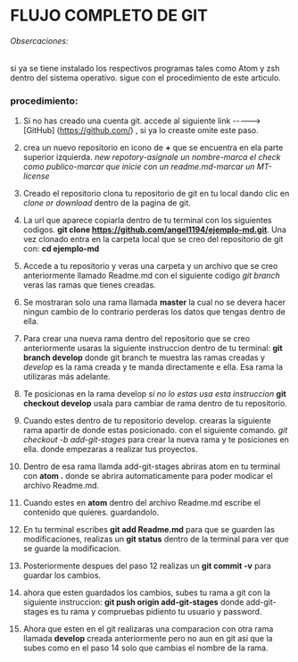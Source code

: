 # FLUJO COMPLETO DE GIT

###### Obsercaciones:
si ya se tiene instalado  los respectivos programas tales como Atom y zsh dentro del sistema operativo. sigue con el procedimiento de este articulo.

### procedimiento:

1. Si no has creado una cuenta git. accede al siguiente link -----> [GitHub] (https://github.com/) , si ya lo creaste omite este paso.

2. crea un nuevo repositorio en icono de **+** que se encuentra en ela parte superior izquierda.
*new repotory-asignale un nombre-marca el check como publico-marcar que inicie con un readme.md-marcar un MT-license*

3. Creado el repositorio clona tu repositorio de git en tu local dando clic en *clone or download* dentro de la pagina de git.  

4. La url que aparece copiarla dentro de tu terminal con los siguientes codigos.  **git clone https://github.com/angel1194/ejemplo-md.git**. Una vez clonado entra en la carpeta local que se creo del repositorio de git con: **cd ejemplo-md**

5. Accede a tu repositorio y veras una carpeta y un archivo que se creo anteriormente llamado Readme.md
con el siguiente codigo *git branch*  veras las ramas que tienes creadas.

6. Se mostraran solo una rama llamada **master** la cual no se devera hacer ningun cambio de lo contrario perderas los datos que tengas dentro de ella.

7. Para crear una nueva rama dentro del repositorio que se creo anteriormente usaras la siguiente instruccion dentro de tu terminal: **git branch develop** donde git branch te muestra las ramas creadas y *develop* es la rama creada y te manda directamente e ella. Esa rama la utilizaras más adelante.

8. Te posicionas en la rama develop
 *si no lo estas usa esta instruccion* **git checkout develop** usala para cambiar de rama dentro de tu repositorio.

9. Cuando estes dentro de tu repositorio develop. crearas la siguiente rama apartir de donde estas posicionado.  con el siguiente comando. *git checkout -b add-git-stages* para crear la nueva rama y te posiciones en ella. donde empezaras a realizar tus proyectos.

10. Dentro de esa rama llamda add-git-stages abriras atom en tu terminal con **atom .** donde se abrira automaticamente para poder modicar el archivo Readme.md.

11. Cuando estes en **atom** dentro del archivo Readme.md escribe el contenido que quieres. guardandolo.

12. En tu terminal escribes **git add Readme.md** para que se guarden las modificaciones, realizas un **git status** dentro de la terminal para ver que se guarde la modificacion.

13. Posteriormente despues del paso 12 realizas un **git commit -v** para guardar los cambios.

14. ahora que esten guardados los cambios, subes tu rama a git con la siguiente instruccion: **git push origin add-git-stages** donde add-git-stages es tu rama y compruebas
pidiento tu usuario y password.

15. Ahora que esten en el git realizaras una comparacion con otra rama llamada **develop** creada anteriormente pero no aun en git asi que la subes como en el paso 14 solo que cambias el nombre de la rama.
